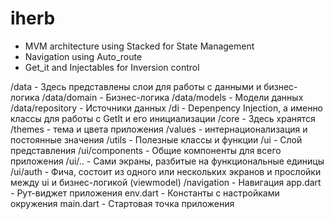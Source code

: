 # iherb

- MVM architecture using Stacked for State Management
- Navigation using Auto_route
- Get_it and Injectables for Inversion control

 /data - Здесь представлены слои для работы с данными и бизнес-логика
        /data/domain - Бизнес-логика
        /data/models - Модели данных
        /data/repository - Источники данных
/di - Depenpency Injection, а именно классы для работы с GetIt и его инициализации
/core - Здесь хранятся
    /themes - тема и цвета приложения
    /values - интернационализация и постоянные значения
    /utils - Полезные классы и функции
/ui - Слой представления
		/ui/components - Общие компоненты для всего приложения
		/ui/.. - Сами экраны, разбитые на функциональные единицы
			/ui/auth - Фича, состоит из одного или нескольких экранов и прослойки между ui и бизнес-логикой (viewmodel)
/navigation - Навигация
app.dart - Рут-виджет приложения
env.dart - Константы с настройками окружения
main.dart - Стартовая точка приложения

